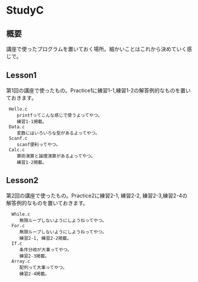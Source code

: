 StudyC
============
## 概要
講座で使ったプログラムを置いておく場所。細かいことはこれから決めていく感じで。

## Lesson1
第1回の講座で使ったもの。Practice1に練習1-1,練習1-2の解答例的なものを置いておきます。

     Hello.c
        printfってこんな感じで使うよってやつ。
        練習1-1掲載。
     Data.c
        変数にはいろいろな型があるよってやつ。
     Scanf.c
        scanf便利ってやつ。
     Calc.c
        算術演算と論理演算があるよってやつ。
        練習1-2掲載。

## Lesson2
第2回の講座で使ったもの。Practice2に練習2-1, 練習2-2, 練習2-3,練習2-4の解答例的なものを置いておきます。

      While.c
         無限ループしないようにしようねってやつ。
      For.c
         無限ループしないようにしようねってやつ。
         練習2-1, 練習2-2掲載。
      If.c
         条件分岐が大事ってやつ。
         練習2-3掲載。
      Array.c
         配列って大事ってやつ。
         練習2-4掲載。


   



